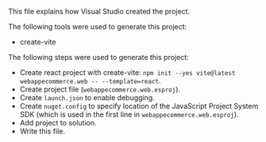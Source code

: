 This file explains how Visual Studio created the project.

The following tools were used to generate this project:
- create-vite

The following steps were used to generate this project:
- Create react project with create-vite: `npm init --yes vite@latest webappecommerce.web -- --template=react`.
- Create project file (`webappecommerce.web.esproj`).
- Create `launch.json` to enable debugging.
- Create `nuget.config` to specify location of the JavaScript Project System SDK (which is used in the first line in `webappecommerce.web.esproj`).
- Add project to solution.
- Write this file.
